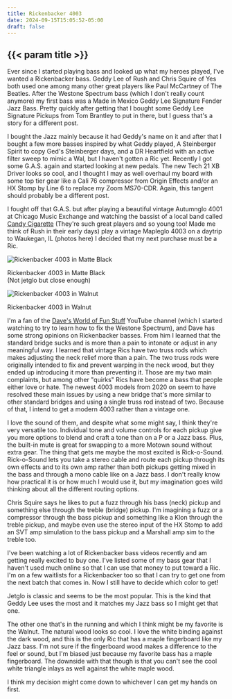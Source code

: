 ```yaml
---
title: Rickenbacker 4003
date: 2024-09-15T15:05:52-05:00
draft: false
---
```


## {{< param title >}}

<section>
Ever since I started playing bass and looked up what my heroes played, I've wanted a Rickenbacker bass. Geddy Lee of Rush and Chris Squire of Yes both used one among many other great players like Paul McCartney of The Beatles.
After the Westone Spectrum bass (which I don't really count anymore) my first bass was a Made in Mexico Geddy Lee Signature Fender Jazz Bass. Pretty quickly after getting that I bought some Geddy Lee Signature Pickups from Tom Brantley to put in there, but I guess that's a story for a different post.

I bought the Jazz mainly because it had Geddy's name on it and after that I bought a few more basses inspired by what Geddy played, A Steinberger Spirit to copy Ged's Steinberger days, and a DR Heartfield with an active filter sweep to mimic a Wal, but I haven't gotten a Ric yet.
Recently I got some G.A.S. again and started looking at new pedals. The new Tech 21 XB Driver looks so cool, and I thought I may as well overhaul my board with some top tier gear like a Cali 76 compressor from Origin Effects and/or an HX Stomp by Line 6 to replace my Zoom MS70-CDR. Again, this tangent should probably be a different post.

I fought off that G.A.S. but after playing a beautiful vintage Autumnglo 4001 at Chicago Music Exchange and watching the bassist of a local band called <a href="https://www.instagram.com/candycigaretteband/">Candy Cigarette</a> (They're such great players and so young too! Made me think of Rush in their early days) play a vintage Mapleglo 4003 on a daytrip to Waukegan, IL (photos here) I decided that my next purchase must be a Ric.

<section class="flexbox-container float-right">
  <section class="frame">
    <img src="/music/4003_matte.jpg" alt="Rickenbacker 4003 in Matte Black">
    <p>Rickenbacker 4003 in Matte Black</br>(Not jetglo but close enough)</p>
  </section>
  <section class="frame">
    <img src="/music/4003w.jpg" alt="Rickenbacker 4003 in Walnut">
    <p>Rickenbacker 4003 in Walnut</p>
  </section>
</section>

I'm a fan of the <a href="https://www.youtube.com/@DavesWorldofFunStuff">Dave's World of Fun Stuff</a>  YouTube channel (which I started watching to try to learn how to fix the Westone Spectrum), and Dave has some strong opinions on Rickenbacker basses. From him I learned that the standard bridge sucks and is more than a pain to intonate or adjust in any meaningful way. I learned that vintage Rics have two truss rods which makes adjusting the neck relief more than a pain. The two truss rods were originally intended to fix and prevent warping in the neck wood, but they ended up introducing it more than preventing it. Those are my two main complaints, but among other "quirks" Rics have become a bass that people either love or hate.
The newest 4003 models from 2020 on seem to have resolved these main issues by using a new bridge that's more similar to other standard bridges and using a single truss rod instead of two. Because of that, I intend to get a modern 4003 rather than a vintage one.

I love the sound of them, and despite what some might say, I think they're very versatile too. Individual tone and volume controls for each pickup give you more options to blend and craft a tone than on a P or a Jazz bass. Plus, the built-in mute is great for swapping to a more Motown sound without extra gear. The thing that gets me maybe the most excited is Rick-o-Sound.
Rick-o-Sound lets you take a stereo cable and route each pickup through its own effects and to its own amp rather than both pickups getting mixed in the bass and through a mono cable like on a Jazz bass. I don't really know how practical it is or how much I would use it, but my imagination goes wild thinking about all the different routing options.

Chris Squire says he likes to put a fuzz through his bass (neck) pickup and something else through the treble (bridge) pickup. I'm imagining a fuzz or a compressor through the bass pickup and something like a Klon through the treble pickup, and maybe even use the stereo input of the HX Stomp to add an SVT amp simulation to the bass pickup and a Marshall amp sim to the treble too.

I've been watching a lot of Rickenbacker bass videos recently and am getting really excited to buy one. I've listed some of my bass gear that I haven't used much online so that I can use that money to put toward a Ric. I'm on a few waitlists for a Rickenbacker too so that I can try to get one from the next batch that comes in. Now I still have to decide which color to get!

Jetglo is classic and seems to be the most popular. This is the kind that Geddy Lee uses the most and it matches my Jazz bass so I might get that one.

The other one that's in the running and which I think might be my favorite is the Walnut. The natural wood looks so cool. I love the white binding against the dark wood, and this is the only Ric that has a maple fingerboard like my Jazz bass. I'm not sure if the fingerboard wood makes a difference to the feel or sound, but I'm biased just because my favorite bass has a maple fingerboard. The downside with that though is that you can't see the cool white triangle inlays as well against the white maple wood.

I think my decision might come down to whichever I can get my hands on first.
</section>
